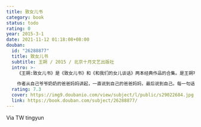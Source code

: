 ```yaml
---
title: 致女儿书
category: book
status: todo
rating: 0
year: 2015-3-1
date: 2021-11-12 01:18:08+08:00
douban:
  id: "26288877"
  title: 致女儿书
  subtitle: 王朔 / 2015 / 北京十月文艺出版社
  intro: >-
    《王朔:致女儿书》是《致女儿书》和《和我们的女儿谈话》两本经典作品的合集。是王朔写给自己女儿的心里话。

    作者从自己爷爷奶奶的爸爸妈妈讲起，一直说到自己的爸爸妈妈，最后说到自己。每一句话都是真话，每一句话都是掏心窝子的话，以自己的经验告诉女儿一些做人的道理，并对自己的作为进行了反省。从中我们可以看到王朔作为一个女孩的父亲与我们日常对他的印象中所不一样的一面，也可以感受到父爱的伟大。
  rating: 7.3
  cover: https://img9.doubanio.com/view/subject/l/public/s29022684.jpg
  link: https://book.douban.com/subject/26288877/
---
```


Via TW tingyun
